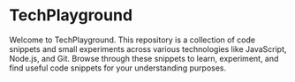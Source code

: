 # TechPlayground

Welcome to TechPlayground. This repository is a collection of code snippets and small experiments across various technologies like JavaScript, Node.js, and Git. Browse through these snippets to learn, experiment, and find useful code snippets for your understanding purposes.

